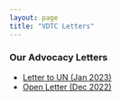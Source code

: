 ```yaml
---
layout: page
title: "VDTC Letters"
---
```


### Our Advocacy Letters  
- [Letter to UN (Jan 2023)](/letters/un_letter.pdf)  
- [Open Letter (Dec 2022)](/letters/open_letter.md)  
